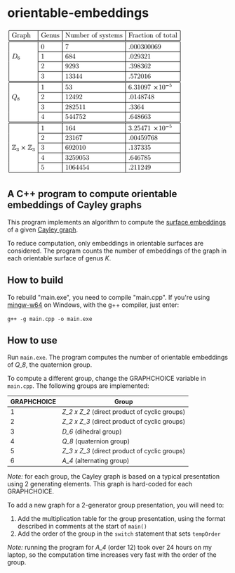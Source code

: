 # orientable-embeddings

![table of counts by surface genus](docs/thesistable.png)

## A C++ program to compute orientable embeddings of Cayley graphs

This program implements an algorithm to compute the [surface embeddings](https://en.wikipedia.org/wiki/Graph_embedding) of a given [Cayley graph](https://en.wikipedia.org/wiki/Cayley_graph).

To reduce computation, only embeddings in orientable surfaces are considered. The program counts the number of embeddings of the graph in each orientable surface of genus *K*.


## How to build

To rebuild "main.exe", you need to compile "main.cpp". If you're using [mingw-w64](http://mingw-w64.org/doku.php) on Windows, with the g++ compiler, just enter:

```g++ -g main.cpp -o main.exe```

## How to use

Run ```main.exe```. The program computes the number of orientable embeddings of *Q_8*, the quaternion group.

To compute a different group, change the GRAPHCHOICE variable in ```main.cpp```. The following groups are implemented:

| GRAPHCHOICE | Group |
|-------------|-------|
| 1           | *Z_2 x Z_2* (direct product of cyclic groups) |
| 2           | *Z_2 x Z_3* (direct product of cyclic groups) |
| 3           | *D_6* (dihedral group)                        |
| 4           | *Q_8* (quaternion group)                      |
| 5           | *Z_3 x Z_3* (direct product of cyclic groups) |
| 6           | *A_4* (alternating group)                     |

*Note:* for each group, the Cayley graph is based on a typical presentation using 2 generating elements. This graph is hard-coded for each GRAPHCHOICE.

To add a new graph for a 2-generator group presentation, you will need to:

1. Add the multiplication table for the group presentation, using the format described in comments at the start of ```main()```
2. Add the order of the group in the ```switch``` statement that sets ```tempOrder```

*Note:* running the program for *A_4* (order 12) took over 24 hours on my laptop, so the computation time increases very fast with the order of the group.